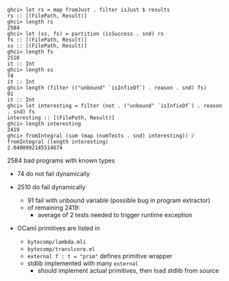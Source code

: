 ```
ghci> let rs = map fromJust . filter isJust $ results
rs :: [(FilePath, Result)]
ghci> length rs
2584
ghci> let (ss, fs) = partition (isSuccess . snd) rs
fs :: [(FilePath, Result)]
ss :: [(FilePath, Result)]
ghci> length fs
2510
it :: Int
ghci> length ss
74
it :: Int
ghci> length (filter (("unbound" `isInfixOf`) . reason . snd) fs)
91
it :: Int
ghci> let interesting = filter (not . ("unbound" `isInfixOf`) . reason . snd) fs
interesting :: [(FilePath, Result)]
ghci> length interesting
2419
ghci> fromIntegral (sum (map (numTests . snd) interesting)) / fromIntegral (length interesting)
2.0400992145514674
```

2584 bad programs with known types

- 74 do not fail dynamically

- 2510 do fail dynamically
  - 91 fail with unbound variable (possible bug in program extractor)
  - of remaining 2419:
    - average of 2 tests needed to trigger runtime exception

- OCaml primitives are listed in
  - `bytecomp/lambda.mli`
  - `bytecomp/translcore.ml`
  - `external f : t = "prim"` defines primitive wrapper
  - stdlib implemented with many `external`
    - should implement actual primitives, then load stdlib from source
